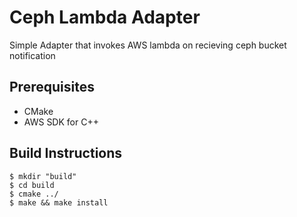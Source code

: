 # Ceph Lambda Adapter
Simple Adapter that invokes AWS lambda on recieving ceph bucket notification

## Prerequisites
* CMake
* AWS SDK for C++

## Build Instructions
```shell script
$ mkdir "build"
$ cd build
$ cmake ../
$ make && make install
```